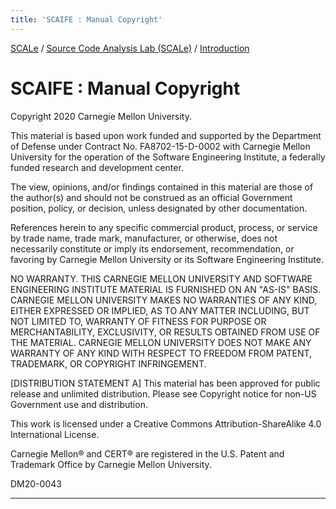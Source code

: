 ```yaml
---
title: 'SCAIFE : Manual Copyright'
---
```

 [SCALe](index.md) / [Source Code Analysis Lab (SCALe)](Welcome.md) / [Introduction](Introduction.md)

SCAIFE : Manual Copyright
=========================

Copyright 2020 Carnegie Mellon University.

This material is based upon work funded and supported by the
Department of Defense under Contract No. FA8702-15-D-0002 with
Carnegie Mellon University for the operation of the Software
Engineering Institute, a federally funded research and development
center.

The view, opinions, and/or findings contained in this material are
those of the author(s) and should not be construed as an official
Government position, policy, or decision, unless designated by other
documentation.

References herein to any specific commercial product, process, or
service by trade name, trade mark, manufacturer, or otherwise, does
not necessarily constitute or imply its endorsement, recommendation,
or favoring by Carnegie Mellon University or its Software Engineering
Institute.

NO WARRANTY. THIS CARNEGIE MELLON UNIVERSITY AND SOFTWARE ENGINEERING
INSTITUTE MATERIAL IS FURNISHED ON AN "AS-IS" BASIS. CARNEGIE MELLON
UNIVERSITY MAKES NO WARRANTIES OF ANY KIND, EITHER EXPRESSED OR
IMPLIED, AS TO ANY MATTER INCLUDING, BUT NOT LIMITED TO, WARRANTY OF
FITNESS FOR PURPOSE OR MERCHANTABILITY, EXCLUSIVITY, OR RESULTS
OBTAINED FROM USE OF THE MATERIAL. CARNEGIE MELLON UNIVERSITY DOES NOT
MAKE ANY WARRANTY OF ANY KIND WITH RESPECT TO FREEDOM FROM PATENT,
TRADEMARK, OR COPYRIGHT INFRINGEMENT.

[DISTRIBUTION STATEMENT A] This material has been approved for public
release and unlimited distribution.  Please see Copyright notice for
non-US Government use and distribution.

This work is licensed under a Creative Commons Attribution-ShareAlike
4.0 International License.

Carnegie Mellon® and CERT® are registered in the U.S. Patent and
Trademark Office by Carnegie Mellon University.

DM20-0043

------------------------------------------------------------------------
